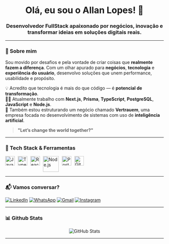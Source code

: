 <h1 align="center">Olá, eu sou o Allan Lopes! 👋</h1>
<h3 align="center">Desenvolvedor FullStack apaixonado por negócios, inovação e transformar ideias em soluções digitais reais.</h3>

---

### 🚀 Sobre mim

Sou movido por desafios e pela vontade de criar coisas que **realmente fazem a diferença**. Com um olhar apurado para **negócios**, **tecnologia** e **experiência do usuário**, desenvolvo soluções que unem performance, usabilidade e propósito.

💡 Acredito que tecnologia é mais do que código — é **potencial de transformação**.  
👨‍💻 Atualmente trabalho com **Next.js**, **Prisma**, **TypeScript**, **PostgreSQL**, **JavaScript** e **Node.js**.  
🏢 Também estou estruturando um negócio chamado **Vertrauem**, uma empresa focada no desenvolvimento de sistemas com uso de **inteligência artificial**.

> **"Let’s change the world together?"**

---

### 🧠 Tech Stack & Ferramentas

<div style="display: flex; gap: 10px; flex-wrap: wrap">
  <img src="https://icongr.am/devicon/javascript-plain.svg?size=128&color=878787" alt="JavaScript" width="30" />
  <img src="https://icongr.am/simple/typescript.svg?size=128&color=878787&colored=false" alt="TypeScript" width="30" />
  <img src="https://icongr.am/simple/react.svg?size=128&color=878787&colored=false" alt="React / Next.js" width="30" />
  <img src="https://icongr.am/devicon/nodejs-plain-wordmark.svg?size=128&color=787879" alt="Node.js" width="50" />
  <img src="https://icongr.am/simple/postgresql.svg?size=128&color=878787&colored=false" alt="PostgreSQL" width="30" />
  <img src="https://icongr.am/devicon/git-plain.svg?size=128&color=878787" alt="Git" width="30" />
</div>

---

### 📬 Vamos conversar?

[![LinkedIn](https://img.shields.io/badge/LinkedIn-878787?style=for-the-badge&logo=linkedin&logoColor=white)](https://www.linkedin.com/in/allanlps/) [![WhatsApp](https://img.shields.io/badge/WhatsApp-878787?style=for-the-badge&logo=whatsapp&logoColor=white)](https://api.whatsapp.com/send?phone=5521969811448) [![Gmail](https://img.shields.io/badge/Gmail-878787?style=for-the-badge&logo=gmail&logoColor=white)](mailto:allanlps20@gmail.com) [![Instagram](https://img.shields.io/badge/Instagram-878787?style=for-the-badge&logo=instagram&logoColor=white)](https://www.instagram.com/a_llan.lopes/)

---

### 📊 Github Stats

<p align="center">
  <img src="https://github-readme-stats.vercel.app/api?username=allanlps&show_icons=true&theme=graywhite" alt="GitHub Stats" />
</p>

---
